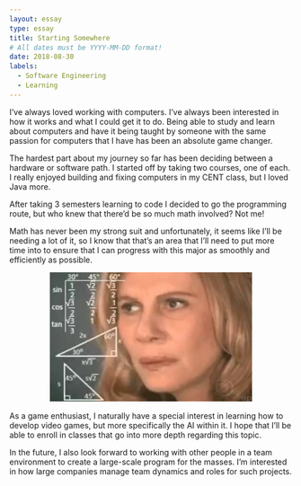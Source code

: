 ```yaml
---
layout: essay
type: essay
title: Starting Somewhere
# All dates must be YYYY-MM-DD format!
date: 2018-08-30
labels:
  - Software Engineering
  - Learning
---
```



I’ve always loved working with computers. I’ve always been interested in how it works and what I could get it to do. Being able to study and learn about computers and have it being taught by someone with the same passion for computers that I have has been an absolute game changer. 

The hardest part about my journey so far has been deciding between a hardware or software path. I started off by taking two courses, one of each. I really enjoyed building and fixing computers in my CENT class, but I loved Java more. 

After taking 3 semesters learning to code I decided to go the programming route, but who knew that there’d be so much math involved? Not me!

Math has never been my strong suit and unfortunately, it seems like I’ll be needing a lot of it, so I know that that’s an area that I’ll need to put more time into to ensure that I can progress with this major as smoothly and efficiently as possible. 

<center><img class="ui image" src="../images/meme.png"></center>

As a game enthusiast, I naturally have a special interest in learning how to develop video games, but more specifically the AI within it. I hope that I’ll be able to enroll in classes that go into more depth regarding this topic. 

In the future, I also look forward to working with other people in a team environment to create a large-scale program for the masses. I’m interested in how large companies manage team dynamics and roles for such projects.

